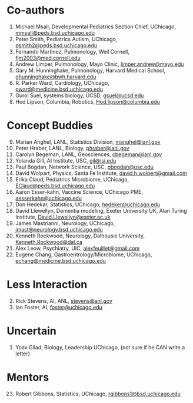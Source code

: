 # Co-authors
1. Michael Msall, Developmental Pediatrics Section Chief, UChicago, mmsall@peds.bsd.uchicago.edu 
2. Peter Smith, Pediatrics Autism, UChicago, psmith2@peds.bsd.uchicago.edu 
3. Fernando Martinez, Pulmonology, Weil Cornell, fjm2003@med.cornell.edu 
4. Andrew Limper, Pulmonology, Mayo Clinic, limper.andrew@mayo.edu 
5. Gary M. Hunninghake, Pulmonology, Harvard Medical School, ghunninghake@bwh.harvard.edu 
6. R. Parker Ward, Cardiology, UChicago, pward@medicine.bsd.uchicago.edu 
7. Gurol Suel, systems biology, UCSD, gsuel@ucsd.edu 
8. Hod Lipson, Columbia, Robotics, Hod.lipson@columbia.edu

# Concept Buddies
9. Marian Anghel, LANL, Statistics Division, manghel@lanl.gov 
10. Peter Hraber, LANL, Biology, phraber@lanl.gov 
11. Carolyn Begeman, LANL, Geosciences, cbegeman@lanl.gov 
12. Yolanda Gill, AI Institute, USC, gil@isi.edu 
13. Paul Bogdan, Network Science, USC, pbogdan@usc.edu 
14. David Wolpart, Physics, Santa Fe Institute, david.h.wolpert@gmail.com
15. Erika Claud, Pediatrics Microbiome, UChicago, EClaud@peds.bsd.uchicago.edu 
16. Aaron Esser-kahn, Vaccine Science, UChicago PME, aesserkahn@uchicago.edu 
17. Don Hedekar, Statistics, UChicago, hedeker@uchicago.edu 
18. David Llewellyn, Dementia modeling, Exeter University UK, Alan Turing Institute, David.Llewellyn@exeter.ac.uk
19. James Mastrianni, Neurology, UChicago, jmast@neurology.bsd.uchicago.edu 
20. Kenneth Rockwood, Neurology, Dalhousie University, Kenneth.Rockwood@dal.ca 
21. Alex Leow, Psychiatry, UIC, alexfeuillet@gmail.com
22. Eugene Chang, Gastroentrology/Microbiome, UChicago, echang@medicine.bsd.uchicago.edu 

# Less Interaction
2. Rick Stevens, AI, ANL, stevens@anl.gov 
3. Ian Foster, AI, foster@uchicago.edu 

# Uncertain

1. Yoav Gilad, Biology, Leadership UChicago,  (not sure if he CAN write a letter)


# Mentors
23. Robert Gibbons, Statistics, UChicago, rgibbons1@bsd.uchicago.edu 
